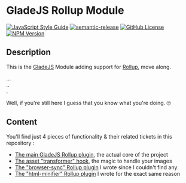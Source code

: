 # GladeJS Rollup Module

[![JavaScript Style Guide](https://img.shields.io/badge/code_style-standard-brightgreen.svg)](https://standardjs.com)
[![semantic-release](https://img.shields.io/badge/%20%20%F0%9F%93%A6%F0%9F%9A%80-semantic--release-e10079.svg)](https://github.com/semantic-release/semantic-release)
[![GitHub License](https://img.shields.io/github/license/gladejs/rollup)](./LICENSE)
[![NPM Version](https://img.shields.io/npm/v/@gladejs/rollup)](https://www.npmjs.com/package/@gladejs/rollup)

## Description
This is the [GladeJS](https://github.com/gladejs/gladejs) Module adding support for [Rollup](https://rollupjs.org/), move along.

...<br />
..<br />
.

Well, if you're still here I guess that you know what you're doing. 🙄

## Content
You'll find just 4 pieces of functionality & their related tickets in this repository :
 - [The main GladeJS Rollup plugin](./dist/gladejs-rollup.js), the actual core of the project
 - [The asset "transformer" hook](./tags/asset-transformer.js), the magic to handle your images
 - [The "browser-sync" Rollup plugin](./dist/browser-sync.js) I wrote since I couldn't find any
 - [The "html-minifier" Rollup plugin](./dist/html-minifier.js) I wrote for the exact same reason
